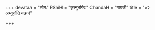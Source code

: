 +++
devataa = "सोमः"
RShiH = "कृत्नुर्भार्गवः"
ChandaH = "गायत्री"
title = "०२ अभ्यूर्णोति यन्नग्नं"

+++
